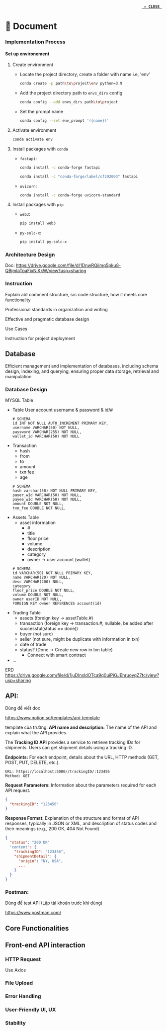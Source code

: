 <p align="right"><code><a href="/"><b> ✕ CLOSE <br></b></a></code></p>

# 📄 Document

### Implementation Process

#### Set up environement

1. Create environment
   - Locate the project directory, create a folder with name i.e, 'env' 

      ```bash
  	  conda create -p path\to\project\env python=3.9
  	  ```
   - Add the project directory path to `envs_dirs` config

	  ```bash
      conda config --add envs_dirs path\to\project
      ```
   - Set the prompt name

  	 ```bash
     conda config --set env_prompt '({name})'
     ```
2. Activate environment
	```bash
	conda activate env
 	```
3. Install packages with `conda`
	
 	- `fastapi`:
		```bash
  		conda install -c conda-forge fastapi
  		```

		```bash
     	conda install -c "conda-forge/label/cf202003" fastapi
     	```
     
	- `uvicorn`:
		```bash
  		conda install -c conda-forge uvicorn-standard
  		```

4. Install packages with `pip`
	
 	- `web3`:
		```bash
  		pip install web3
  		```
     
	- `py-solc-x`:
		```bash
  		pip install py-solc-x
  		```
	 

### Architecture Design
Doc: https://drive.google.com/file/d/1DnwRQiimq5pku8-QBjmIaTpaFixNiKkW/view?usp=sharing

### Instruction
Explain abt comment structure, src code structure, how it meets core functionality

Professional standards in organization and writing

Effective and pragmatic database design

Use Cases

Instruction for project deployment

## Database
Efficient management and implementation of databases, including schema design, indexing, and querying, ensuring proper data storage, retrieval and manipulation

### Database Design
MYSQL Table
- Table User account
    username & password & id/#
    ```
    # SCHEMA
    id INT NOT NULL AUTO_INCREMENT PRIMARY KEY,
    username VARCHAR(50) NOT NULL,
    password VARCHAR(255) NOT NULL,
    wallet_id VARCHAR(50) NOT NULL
    ```
- Transaction
    - hash
    - from
    - to
    - amount
    - txn fee
    - age
    ```
    # SCHEMA
    hash varchar(50) NOT NULL PRIMARY KEY,
    payer_wId VARCHAR(50) NOT NULL,
    payee_wId VARCHAR(50) NOT NULL,
    amount DOUBLE NOT NULL,
    txn_fee DOUBLE NOT NULL,
    ```
- Assets Table
    - asset information
        - \#
        - title
        - floor price
        - volume
        - description
        - category
        - owner -> user account (wallet)
    ```
    # SCHEMA
    id VARCHAR(50) NOT NULL PRIMARY KEY,
    name VARCHAR(20) NOT NULL,
    desc VARCHAR(200) NULL,
    category 
    floor_price DOUBLE NOT NULL,
    volume DOUBLE NOT NULL,
    owner userID NOT NULL,
    FOREIGN KEY owner REFERENCES account(id)   
    ```
- Trading Table
    - assets (foreign key -> assetTable.#)
    - transaction (foreign key -> transaction.#, nullable, be added after successful(status == done))
    - buyer (not sure)
    - seller (not sure, might be duplicate with information in txn)
    - date of trade
    - status? (Done -> Create new row in txn table)
        - Connect with smart contract
- ...

ERD
https://drive.google.com/file/d/1juDInxldOTca9q0uiPiGJEhruoyqZ7tc/view?usp=sharing

## API:
Dùng để viết doc

https://www.notion.so/templates/api-template

template của trường:
**API name and description:** The name of the API and explain what the API provides.

The **Tracking ID API** provides a service to retrieve tracking IDs for shipments. Users can get shipment details using a tracking ID.

**Endpoints:** For each endpoint, details about the URL, HTTP methods (GET, POST, PUT, DELETE, etc.).
```
URL: https://localhost:5000//trackingID/:123456
Method: GET
```

**Request Parameters:** Information about the parameters required for each API request.

```json
{
  "trackingID": "123456"
}
```

**Response Format:** Explanation of the structure and format of API responses, typically in JSON or XML, and description of status codes and their meanings (e.g., 200 OK, 404 Not Found)

```json
{
  "status": "200 OK"
  "content": {
    "trackingID": "123456",
    "shipmentDetail": {
      "origin": "NY, USA",
      ...
    }
  }
}
```

### Postman:
Dùng để test API (Lập tài khoản trước khi dùng)

https://www.postman.com/

## Core Functionalities

## Front-end API interaction
### HTTP Request
Use Axios

### File Upload

### Error Handling

### User-Friendly UI, UX

### Stability
